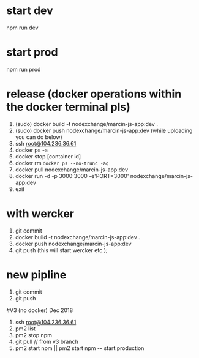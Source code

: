 # start dev 
npm run dev

# start prod
npm run prod

# release (docker operations within the docker terminal pls)

1. (sudo) docker build -t nodexchange/marcin-js-app:dev .
2. (sudo) docker push nodexchange/marcin-js-app:dev
(while uploading you can do below)
3. ssh root@104.236.36.61
4. docker ps -a
5. docker stop [container id]
6. docker rm `docker ps --no-trunc -aq`
7. docker pull nodexchange/marcin-js-app:dev
8. docker run -d -p 3000:3000 -e'PORT=3000' nodexchange/marcin-js-app:dev
9. exit

# with wercker
1. git commit
2. docker build -t nodexchange/marcin-js-app:dev .
3. docker push nodexchange/marcin-js-app:dev
4. git push (this will start wercker etc.);

# new pipline
1. git commit 
2. git push

#V3 (no docker) Dec 2018
1. ssh root@104.236.36.61
2. pm2 list
3. pm2 stop npm
4. git pull  // from v3 branch
5. pm2 start npm || pm2 start npm -- start:production